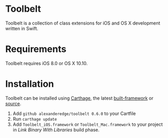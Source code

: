 # Toolbelt
Toolbelt is a collection of class extensions for iOS and OS X development written in Swift. 

# Requirements
Toolbelt requires iOS 8.0 or OS X 10.10.

# Installation
Toolbelt can be installed using [Carthage](https://github.com/Carthage/Carthage), the latest [built-framework](/releases/latest) or [source](/Toolbelt/Toolbelt).

1. Add `github alexanderedge/toolbelt 0.6.0` to your Cartfile
2. Run `carthage update`
3. Add `Toolbelt_iOS.framework` or `Toolbelt_Mac.framework` to your project in _Link Binary With Libraries_ build phase.

